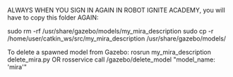 ALWAYS WHEN YOU SIGN IN AGAIN IN ROBOT IGNITE ACADEMY, you will have to copy this folder AGAIN:

sudo rm -rf /usr/share/gazebo/models/my_mira_description
sudo cp -r /home/user/catkin_ws/src/my_mira_description /usr/share/gazebo/models/


To delete a spawned model from Gazebo:
rosrun my_mira_description delete_mira.py
OR
rosservice call /gazebo/delete_model "model_name: 'mira'"